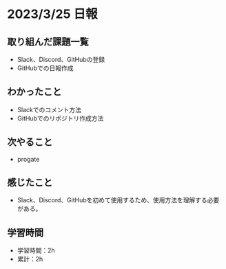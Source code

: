 # 2023/3/25 日報
## 取り組んだ課題一覧
- Slack、Discord、GitHubの登録
- GitHubでの日報作成

## わかったこと
- Slackでのコメント方法
- GitHubでのリポジトリ作成方法

## 次やること
- progate

## 感じたこと
- Slack、Discord、GitHubを初めて使用するため、使用方法を理解する必要がある。

## 学習時間
- 学習時間：2h
- 累計：2h

